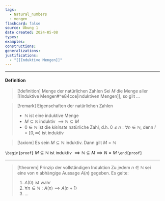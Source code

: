 ```yaml
---
tags:
  - Natural_numbers
  - mengen
flashcard: false
source: Übung 1
date created: 2024-05-08
types: 
examples: 
constructions: 
generalizations: 
justifications:
  - "[[Induktive Mengen]]"
---
```

***
#### Definition

> [!definition] Menge der natürlichen Zahlen
> Sei $M$ die Menge aller [[Induktive Mengen#^e84cce|induktiven Mengen]], so gilt ... 

> [!remark] Eigenschaften der natürlichen Zahlen
> - $\mathbb{N}$ ist eine induktive Menge
> - $M \subseteq \mathbb{R}$ induktiv $\implies \mathbb{N} \subseteq M$
> - $0 \in \mathbb{N}$ ist die *kleinste* natürliche Zahl, d.h. $0 \leq n : \forall n \in \mathbb{N}$, denn $I = [0, \infty)$ ist induktiv

> [!axiom] 
> Es sein $M \subseteq \mathbb{N}$ induktiv. Dann gilt $M = \mathbb{N}$

`\begin{proof}`
$M \subseteq \mathbb{N}$ ist induktiv $\implies \mathbb{N} \subseteq M \implies N = M$
`\end{proof}`

***

> [!theorem] Prinzip der vollständigen Induktion
> Zu jedem $n \in \mathbb{N}$ sei eine von $n$ abhängige Aussage $A(n)$ gegeben.
> Es gelte:
> 
> 1. $A(0)$ ist wahr
> 2. $\forall n \in \mathbb{N} : A(n) \implies A(n+1)$
> 3. ...
